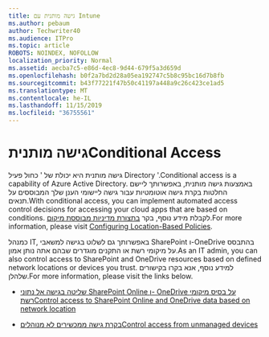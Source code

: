 ```yaml
---
title: גישה מותנית עם Intune
ms.author: pebaum
author: Techwriter40
ms.audience: ITPro
ms.topic: article
ROBOTS: NOINDEX, NOFOLLOW
localization_priority: Normal
ms.assetid: aecba7c5-e86d-4ec8-9d44-679f5a3d659d
ms.openlocfilehash: b0f2a7bd2d28a05ea192747c5b8c95bc16d7b8fb
ms.sourcegitcommit: b43f77221f47b50c41197a448a9c26c423ce1ad5
ms.translationtype: MT
ms.contentlocale: he-IL
ms.lasthandoff: 11/15/2019
ms.locfileid: "36755561"
---
```

# <a name="conditional-access"></a><span data-ttu-id="eba37-102">גישה מותנית</span><span class="sxs-lookup"><span data-stu-id="eba37-102">Conditional Access</span></span>

<span data-ttu-id="eba37-103">גישה מותנית היא יכולת של ' כחול פעיל Directory '.</span><span class="sxs-lookup"><span data-stu-id="eba37-103">Conditional access is a capability of Azure Active Directory.</span></span> <span data-ttu-id="eba37-104">באמצעות גישה מותנית, באפשרותך ליישם החלטות בקרת גישה אוטומטיות עבור גישה ליישומי הענן שלך המבוססים על תנאים.</span><span class="sxs-lookup"><span data-stu-id="eba37-104">With conditional access, you can implement automated access control decisions for accessing your cloud apps that are based on conditions.</span></span> <span data-ttu-id="eba37-105">לקבלת מידע נוסף, בקר [בתצורת מדיניות מבוססת מיקום](https://docs.microsoft.com/azure/active-directory/conditional-access/overview).</span><span class="sxs-lookup"><span data-stu-id="eba37-105">For more information, please visit [Configuring Location-Based Policies](https://docs.microsoft.com/azure/active-directory/conditional-access/overview).</span></span>

<span data-ttu-id="eba37-106">כמנהל IT, באפשרותך גם לשלוט בגישה למשאבי SharePoint ו-OneDrive בהתבסס על מיקומי רשת או התקנים מוגדרים שבהם אתה נותן אמון.</span><span class="sxs-lookup"><span data-stu-id="eba37-106">As an IT admin, you can also control access to SharePoint and OneDrive resources based on defined network locations or devices you trust.</span></span> <span data-ttu-id="eba37-107">למידע נוסף, אנא בקרו בקישורים שלהלן.</span><span class="sxs-lookup"><span data-stu-id="eba37-107">For more information, please visit the links below.</span></span>

- [<span data-ttu-id="eba37-108">שליטה בגישה אל נתוני SharePoint Online ו- OneDrive על בסיס מיקומי רשת</span><span class="sxs-lookup"><span data-stu-id="eba37-108">Control access to SharePoint Online and OneDrive data based on network location</span></span>](https://docs.microsoft.com/sharepoint/control-access-based-on-network-location)

- [<span data-ttu-id="eba37-109">בקרת גישה ממכשירים לא מנוהלים</span><span class="sxs-lookup"><span data-stu-id="eba37-109">Control access from unmanaged devices</span></span>](https://docs.microsoft.com/sharepoint/control-access-from-unmanaged-devices)

